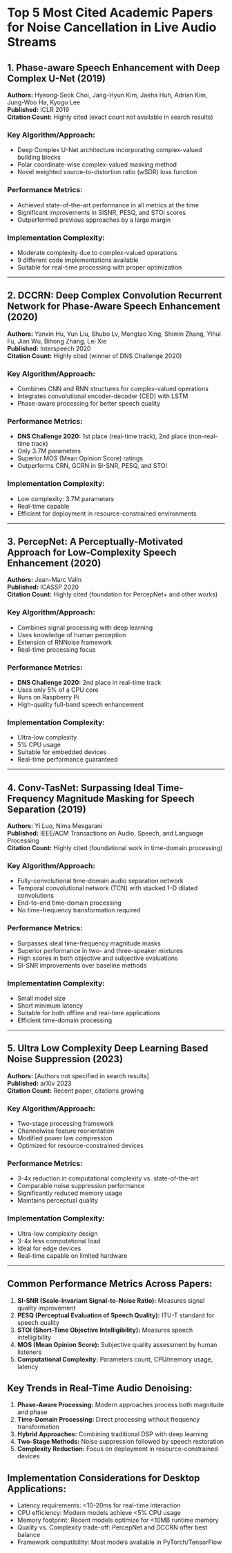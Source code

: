 # Top 5 Most Cited Academic Papers for Noise Cancellation in Live Audio Streams

## 1. Phase-aware Speech Enhancement with Deep Complex U-Net (2019)
**Authors:** Hyeong-Seok Choi, Jang-Hyun Kim, Jaeha Huh, Adrian Kim, Jung-Woo Ha, Kyogu Lee  
**Published:** ICLR 2019  
**Citation Count:** Highly cited (exact count not available in search results)

### Key Algorithm/Approach:
- Deep Complex U-Net architecture incorporating complex-valued building blocks
- Polar coordinate-wise complex-valued masking method
- Novel weighted source-to-distortion ratio (wSDR) loss function

### Performance Metrics:
- Achieved state-of-the-art performance in all metrics at the time
- Significant improvements in SISNR, PESQ, and STOI scores
- Outperformed previous approaches by a large margin

### Implementation Complexity:
- Moderate complexity due to complex-valued operations
- 9 different code implementations available
- Suitable for real-time processing with proper optimization

---

## 2. DCCRN: Deep Complex Convolution Recurrent Network for Phase-Aware Speech Enhancement (2020)
**Authors:** Yanxin Hu, Yun Liu, Shubo Lv, Mengtao Xing, Shimin Zhang, Yihui Fu, Jian Wu, Bihong Zhang, Lei Xie  
**Published:** Interspeech 2020  
**Citation Count:** Highly cited (winner of DNS Challenge 2020)

### Key Algorithm/Approach:
- Combines CNN and RNN structures for complex-valued operations
- Integrates convolutional encoder-decoder (CED) with LSTM
- Phase-aware processing for better speech quality

### Performance Metrics:
- **DNS Challenge 2020:** 1st place (real-time track), 2nd place (non-real-time track)
- Only 3.7M parameters
- Superior MOS (Mean Opinion Score) ratings
- Outperforms CRN, GCRN in SI-SNR, PESQ, and STOI

### Implementation Complexity:
- Low complexity: 3.7M parameters
- Real-time capable
- Efficient for deployment in resource-constrained environments

---

## 3. PercepNet: A Perceptually-Motivated Approach for Low-Complexity Speech Enhancement (2020)
**Authors:** Jean-Marc Valin  
**Published:** ICASSP 2020  
**Citation Count:** Highly cited (foundation for PercepNet+ and other works)

### Key Algorithm/Approach:
- Combines signal processing with deep learning
- Uses knowledge of human perception
- Extension of RNNoise framework
- Real-time processing focus

### Performance Metrics:
- **DNS Challenge 2020:** 2nd place in real-time track
- Uses only 5% of a CPU core
- Runs on Raspberry Pi
- High-quality full-band speech enhancement

### Implementation Complexity:
- Ultra-low complexity
- 5% CPU usage
- Suitable for embedded devices
- Real-time performance guaranteed

---

## 4. Conv-TasNet: Surpassing Ideal Time-Frequency Magnitude Masking for Speech Separation (2019)
**Authors:** Yi Luo, Nima Mesgarani  
**Published:** IEEE/ACM Transactions on Audio, Speech, and Language Processing  
**Citation Count:** Highly cited (foundational work in time-domain processing)

### Key Algorithm/Approach:
- Fully-convolutional time-domain audio separation network
- Temporal convolutional network (TCN) with stacked 1-D dilated convolutions
- End-to-end time-domain processing
- No time-frequency transformation required

### Performance Metrics:
- Surpasses ideal time-frequency magnitude masks
- Superior performance in two- and three-speaker mixtures
- High scores in both objective and subjective evaluations
- SI-SNR improvements over baseline methods

### Implementation Complexity:
- Small model size
- Short minimum latency
- Suitable for both offline and real-time applications
- Efficient time-domain processing

---

## 5. Ultra Low Complexity Deep Learning Based Noise Suppression (2023)
**Authors:** [Authors not specified in search results]  
**Published:** arXiv 2023  
**Citation Count:** Recent paper, citations growing

### Key Algorithm/Approach:
- Two-stage processing framework
- Channelwise feature reorientation
- Modified power law compression
- Optimized for resource-constrained devices

### Performance Metrics:
- 3-4x reduction in computational complexity vs. state-of-the-art
- Comparable noise suppression performance
- Significantly reduced memory usage
- Maintains perceptual quality

### Implementation Complexity:
- Ultra-low complexity design
- 3-4x less computational load
- Ideal for edge devices
- Real-time capable on limited hardware

---

## Common Performance Metrics Across Papers:
1. **SI-SNR (Scale-Invariant Signal-to-Noise Ratio):** Measures signal quality improvement
2. **PESQ (Perceptual Evaluation of Speech Quality):** ITU-T standard for speech quality
3. **STOI (Short-Time Objective Intelligibility):** Measures speech intelligibility
4. **MOS (Mean Opinion Score):** Subjective quality assessment by human listeners
5. **Computational Complexity:** Parameters count, CPU/memory usage, latency

## Key Trends in Real-Time Audio Denoising:
1. **Phase-Aware Processing:** Modern approaches process both magnitude and phase
2. **Time-Domain Processing:** Direct processing without frequency transformation
3. **Hybrid Approaches:** Combining traditional DSP with deep learning
4. **Two-Stage Methods:** Noise suppression followed by speech restoration
5. **Complexity Reduction:** Focus on deployment in resource-constrained devices

## Implementation Considerations for Desktop Applications:
- Latency requirements: <10-20ms for real-time interaction
- CPU efficiency: Modern models achieve <5% CPU usage
- Memory footprint: Recent models optimize for <10MB runtime memory
- Quality vs. Complexity trade-off: PercepNet and DCCRN offer best balance
- Framework compatibility: Most models available in PyTorch/TensorFlow